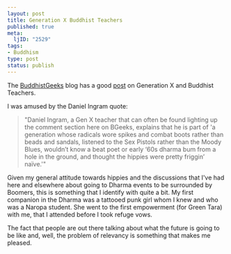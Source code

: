 ```yaml
--- 
layout: post
title: Generation X Buddhist Teachers
published: true
meta: 
  ljID: "2529"
tags: 
- Buddhism
type: post
status: publish
---
```

The <a href="http://www.buddhistgeeks.com">BuddhistGeeks</a> blog has a good <a href="http://www.buddhistgeeks.com/2007/04/13/the-gen-xers-a-new-breed-of-dharma-teachers/">post</a> on Generation X and Buddhist Teachers.

I was amused by the Daniel Ingram quote:
<blockquote>"Daniel Ingram, a Gen X teacher that can often be found lighting up the comment section here on BGeeks, explains that he is part of 'a generation whose radicals wore spikes and combat boots rather than beads and sandals, listened to the Sex Pistols rather than the Moody Blues, wouldn’t know a beat poet or early ‘60s dharma bum from a hole in the ground, and thought the hippies were pretty friggin’ naïve.'"</blockquote>
Given my general attitude towards hippies and the discussions that I've had here and elsewhere about going to Dharma events to be surrounded by Boomers, this is something that I identify with quite a bit. My first companion in the Dharma was a tattooed punk girl whom I knew and who was a Naropa student. She went to the first empowerment (for Green Tara) with me, that I attended before I took refuge vows.

The fact that people are out there talking about what the future is going to be like and, well, the problem of relevancy is something that makes me pleased.
